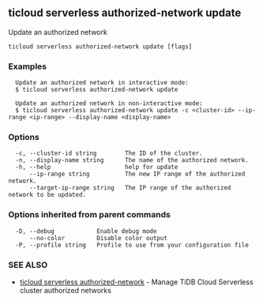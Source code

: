 ## ticloud serverless authorized-network update

Update an authorized network

```
ticloud serverless authorized-network update [flags]
```

### Examples

```
  Update an authorized network in interactive mode:
  $ ticloud serverless authorized-network update

  Update an authorized network in non-interactive mode:
  $ ticloud serverless authorized-network update -c <cluster-id> --ip-range <ip-range> --display-name <display-name>
```

### Options

```
  -c, --cluster-id string        The ID of the cluster.
  -n, --display-name string      The name of the authorized network.
  -h, --help                     help for update
      --ip-range string          The new IP range of the authorized network.
      --target-ip-range string   The IP range of the authorized network to be updated.
```

### Options inherited from parent commands

```
  -D, --debug            Enable debug mode
      --no-color         Disable color output
  -P, --profile string   Profile to use from your configuration file
```

### SEE ALSO

* [ticloud serverless authorized-network](ticloud_serverless_authorized-network.md)	 - Manage TiDB Cloud Serverless cluster authorized networks

